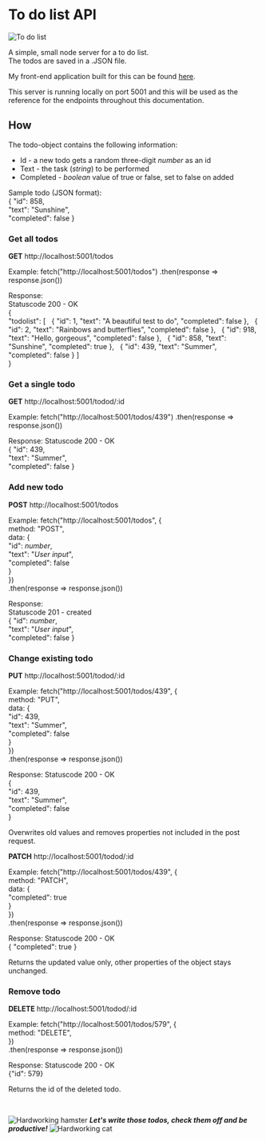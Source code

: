 # To do list API

![To do list](https://media4.giphy.com/media/QrpVwPDGmJEIvHwKEc/200w.webp?cid=ecf05e4788lvvy6431jg2h5lnl0a6lrpvawukym7f6wyfhbe&rid=200w.webp&ct=s)

A simple, small node server for a to do list.  
The todos are saved in a .JSON file.

My front-end application built for this can be found [here](https://github.com/M00NB3VM/todo-frontend).

This server is running locally on port 5001 and this will be used as the reference for the endpoints throughout this documentation.

## How

The todo-object contains the following information:

- Id - a new todo gets a random three-digit _number_ as an id
- Text - the task (_string_) to be performed
- Completed - _boolean_ value of true or false, set to false on added

Sample todo (JSON format):  
{ "id": 858,  
"text": "Sunshine",  
"completed": false }

### Get all todos

**GET** http://localhost:5001/todos

Example: fetch("http://localhost:5001/todos")
.then(response => response.json())

Response:  
Statuscode 200 \- OK  
{  
"todolist": [
&nbsp; { "id": 1, "text": "A beautiful test to do", "completed": false },
&nbsp; { "id": 2, "text": "Rainbows and butterflies", "completed": false },
&nbsp; { "id": 918, "text": "Hello, gorgeous", "completed": false },
&nbsp; { "id": 858, "text": "Sunshine", "completed": true },
&nbsp; { "id": 439, "text": "Summer", "completed": false }
]  
}

### Get a single todo

**GET** http://localhost:5001/todod/:id

Example: fetch("http://localhost:5001/todos/439")
.then(response => response.json())

Response:
Statuscode 200 \- OK  
{
"id": 439,  
"text": "Summer",  
"completed": false
}

### Add new todo

**POST** http://localhost:5001/todos

Example: fetch("http://localhost:5001/todos", {  
 method: "POST",  
 data: {  
"id": _number_,  
"text": "_User input_",  
"completed": false  
}  
})  
 .then(response => response.json())

Response:  
Statuscode 201 \- created  
{
"id": _number_,  
"text": "_User input_",  
"completed": false
}

### Change existing todo

**PUT** http://localhost:5001/todod/:id

Example: fetch("http://localhost:5001/todos/439", {  
 method: "PUT",  
 data: {  
"id": 439,  
"text": "Summer",  
"completed": false  
}  
})  
 .then(response => response.json())

Response:
Statuscode 200 \- OK  
{  
"id": 439,  
"text": "Summer",  
"completed": false  
}

Overwrites old values and removes properties not included in the post request.

**PATCH** http://localhost:5001/todod/:id

Example: fetch("http://localhost:5001/todos/439", {  
 method: "PATCH",  
 data: {  
"completed": true  
}  
})  
 .then(response => response.json())

Response:
Statuscode 200 \- OK  
{ "completed": true }

Returns the updated value only, other properties of the object stays unchanged.

### Remove todo

**DELETE** http://localhost:5001/todod/:id

Example: fetch("http://localhost:5001/todos/579", {  
 method: "DELETE",  
})  
 .then(response => response.json())

Response:
Statuscode 200 \- OK  
{"id": 579}

Returns the id of the deleted todo.

&nbsp;
&nbsp;

![Hardworking hamster](https://i.giphy.com/media/7nC1EZYhGa19X2hprq/200w.webp)
**_Let's write those todos, check them off and be productive!_**
![Hardworking cat](https://i.giphy.com/media/1m74tPnrcfw0gMyTel/200.webp)

&nbsp;
&nbsp;
